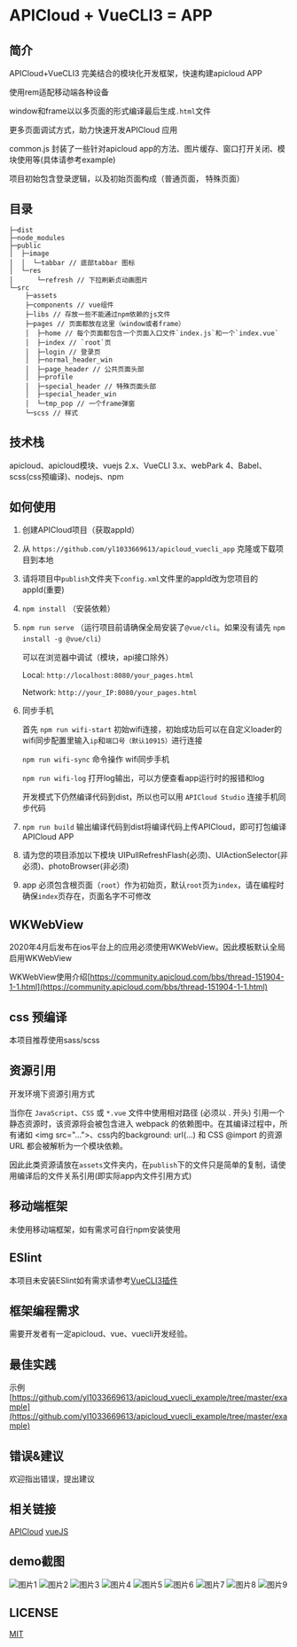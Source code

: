 # APICloud + VueCLI3 = APP


## 简介

APICloud+VueCLI3 完美结合的模块化开发框架，快速构建apicloud APP

使用rem适配移动端各种设备

window和frame以以多页面的形式编译最后生成`.html`文件

更多页面调试方式，助力快速开发APICloud 应用

common.js 封装了一些针对apicloud app的方法、图片缓存、窗口打开关闭、模块使用等(具体请参考example)

项目初始包含登录逻辑，以及初始页面构成（普通页面， 特殊页面）

## 目录

```
├─dist
├─node_modules
├─public
│  ├─image
│  │  └─tabbar // 底部tabbar 图标
│  └─res
│      └─refresh // 下拉刷新贞动画图片
└─src
    ├─assets
    ├─components // vue组件
    ├─libs // 存放一些不能通过npm依赖的js文件
    ├─pages // 页面都放在这里（window或者frame）
    │  ├─home // 每个页面都包含一个页面入口文件`index.js`和一个`index.vue`
    │  ├─index // `root`页
    │  ├─login // 登录页
    │  ├─normal_header_win
    │  ├─page_header // 公共页面头部
    │  ├─profile
    │  ├─special_header // 特殊页面头部
    │  ├─special_header_win
    │  └─tmp_pop // 一个frame弹窗
    └─scss // 样式
```

## 技术栈

apicloud、apicloud模块、vuejs 2.x、VueCLI 3.x、webPark 4、Babel、scss(css预编译)、nodejs、npm

## 如何使用

1. 创建APICloud项目（获取appId）

2. 从 `https://github.com/yl1033669613/apicloud_vuecli_app` 克隆或下载项目到本地

3. 请将项目中`publish`文件夹下`config.xml`文件里的appId改为您项目的appId(重要)

4. `npm install` （安装依赖）

5. `npm run serve` （运行项目前请确保全局安装了`@vue/cli`。如果没有请先 `npm install -g @vue/cli`）

    可以在浏览器中调试（模块，api接口除外）

    Local: `http://localhost:8080/your_pages.html`

    Network: `http://your_IP:8080/your_pages.html`

6. 同步手机

    首先 `npm run wifi-start` 初始wifi连接，初始成功后可以在自定义loader的wifi同步配置里输入`ip`和`端口号（默认10915）`进行连接

    `npm run wifi-sync` 命令操作 wifi同步手机

    `npm run wifi-log` 打开log输出，可以方便查看app运行时的报错和log

    开发模式下仍然编译代码到dist，所以也可以用 `APICloud Studio` 连接手机同步代码

7. `npm run build` 输出编译代码到dist将编译代码上传APICloud，即可打包编译APICloud APP

8. 请为您的项目添加以下模块 UIPullRefreshFlash(必须)、UIActionSelector(非必须)、photoBrowser(非必须)

9. app 必须包含根页面（`root`）作为初始页，默认`root`页为`index`，请在编程时确保`index`页存在，页面名字不可修改

## WKWebView

2020年4月后发布在ios平台上的应用必须使用WKWebView。因此模板默认全局启用WKWebView

WKWebView使用介绍[https://community.apicloud.com/bbs/thread-151904-1-1.html](https://community.apicloud.com/bbs/thread-151904-1-1.html)

## css 预编译

本项目推荐使用sass/scss

## 资源引用

开发环境下资源引用方式

当你在 `JavaScript`、`CSS` 或 `*.vue` 文件中使用相对路径 (必须以 . 开头) 引用一个静态资源时，该资源将会被包含进入 webpack 的依赖图中。在其编译过程中，所有诸如 &lt;img src="...">、css内的background: url(...) 和 CSS @import 的资源 URL 都会被解析为一个模块依赖。

因此此类资源请放在`assets`文件夹内，在`publish`下的文件只是简单的复制，请使用编译后的文件关系引用(即实际app内文件引用方式)

## 移动端框架

未使用移动端框架，如有需求可自行npm安装使用

## ESlint

本项目未安装ESlint如有需求请参考[VueCLI3插件](https://cli.vuejs.org/zh/guide/plugins-and-presets.html#%E6%8F%92%E4%BB%B6)

## 框架编程需求

需要开发者有一定apicloud、vue、vuecli开发经验。

## 最佳实践

示例[https://github.com/yl1033669613/apicloud_vuecli_example/tree/master/example](https://github.com/yl1033669613/apicloud_vuecli_example/tree/master/example)

## 错误&建议

欢迎指出错误，提出建议

## 相关链接

[APICloud](https://www.apicloud.com/)
[vueJS](https://cn.vuejs.org/)

## demo截图

![图片1](https://github.com/yl1033669613/apicloud_vuecli_example/blob/master/example/example_pic/1.jpg)
![图片2](https://github.com/yl1033669613/apicloud_vuecli_example/blob/master/example/example_pic/2.jpg)
![图片3](https://github.com/yl1033669613/apicloud_vuecli_example/blob/master/example/example_pic/3.jpg)
![图片4](https://github.com/yl1033669613/apicloud_vuecli_example/blob/master/example/example_pic/4.jpg)
![图片5](https://github.com/yl1033669613/apicloud_vuecli_example/blob/master/example/example_pic/5.jpg)
![图片6](https://github.com/yl1033669613/apicloud_vuecli_example/blob/master/example/example_pic/6.jpg)
![图片7](https://github.com/yl1033669613/apicloud_vuecli_example/blob/master/example/example_pic/7.jpg)
![图片8](https://github.com/yl1033669613/apicloud_vuecli_example/blob/master/example/example_pic/8.jpg)
![图片9](https://github.com/yl1033669613/apicloud_vuecli_example/blob/master/example/example_pic/9.jpg)

## LICENSE

[MIT](https://github.com/yl1033669613/apicloud_vuecli_app/blob/master/LICENSE)